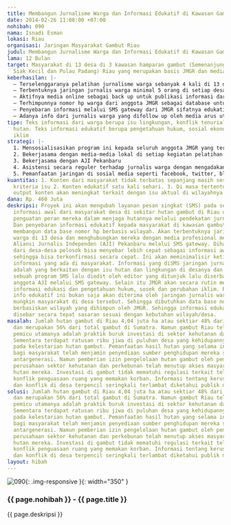 ```yaml
---
title: Membangun Jurnalisme Warga dan Informasi Edukatif di Kawasan Gambut Riau
date: 2014-02-26 11:08:00 +07:00
nohibah: 090
nama: Isnadi Esman
lokasi: Riau
organisasi: Jaringan Masyarakat Gambut Riau
judul: Membangun Jurnalisme Warga dan Informasi Edukatif di Kawasan Gambut Riau
lama: 12 Bulan
target: Masyarakat di 13 desa di 3 kawasan hamparan gambut (Semenanjung Kampar, Giam
  Siak Kecil dan Pulau Padang) Riau yang merupakan basis JMGR dan media.
keberhasilan: |-
  – Terselenggaranya pelatihan jurnalisme warga sebanyak 4 kali di 13 desa dan materinya disusun oleh AJI Pekanbaru.
  – Terbentuknya jaringan jurnalis warga minimal 5 orang di setiap desa.
  – Aktifnya media online sebagai back up untuk publikasi informasi dari jurnalis warga sekaligus menjadi media para jurnalis warga.
  – Terhimpunnya nomor hp warga dari anggota JMGR sebagai database untuk penyebaran informasi edukatif.
  – Penyebaran informasi melalui SMS gateway dari JMGR sifatnya edukatif dan informatif kepada masyarakat di desa tersebut minimal 10 kali dalam satu bulan.
  – Adanya info dari jurnalis warga yang difollow up oleh media arus utama atau pengutipan sumber berita dari media online milik jurnalis warga.
tipe: Teks informasi dari warga berupa isu lingkungan, konflik tenurial, kebakaran
  hutan. Teks informasi edukatif berupa pengetahuan hukum, sosial ekonomi, perubahan
  iklim
strategi: |-
  1. Mensosialisasikan program ini kepada seluruh anggota JMGR yang tersebar di 13 desa di 4 kecamatan, 3 kabupaten di Riau.
  2. Bekerjasama dengan media-media lokal di setiap kegiatan pelatihan.
  3. Bekerjasama dengan AJI Pekanbaru
  4. Asistensi secara reguler terhadap jurnalis warga dengan mengadakan diskusi yang mengikutsertakan masyarakat lainnya di desa mereka.
  5. Pemanfaatan jaringan di sosial media seperti facebook, twitter, blog dan lainnya.
kuantitas: 1. Konten dari masyarakat tidak terbatas sepanjang masih sesuai dengan
  kriteria isu 2. Konten edukatif satu kali sehari. 3. Di masa tertentu kuantitas
  output konten akan meningkat terkait dengan isu aktual di wilayahnya
dana: Rp. 460 Juta
deskripsi: Proyek ini akan mengubah layanan pesan singkat (SMS) pada selular menjadi
  informasi awal dari masyarakat desa di sekitar hutan gambut di Riau untuk mendorong
  penguatan peran mereka dalam menjaga hutannya melalui pendekatan jurnalisme warga.
  Dan penyebaran informasi edukatif kepada masyarakat di kawasan gambut Riau dengan
  membangun data base nomor hp berbasis wilayah. Akan terbentuknya jaringan jurnalis
  warga di 13 desa dan menghubungkan mereka dengan media profesional melalui anggota
  Aliansi Jurnalis Independen (AJI) Pekanbaru melalui SMS gateway. Diharapkan informasi
  dari desa-desa pelosok bisa menyebar lebih cepat sebagai informasi awal bagi wartawan
  sehingga bisa terkonfirmasi secara cepat. Ini akan meminimalisir ketidakpastian
  informasi yang ada di masyarakat. Informasi yang diSMS jaringan jurnalis warga ini
  adalah yang berkaitan dengan isu hutan dan lingkungan di desanya dan dikirim ke
  sebuah program SMS lalu diedit oleh editor yang ditunjuk lalu diserbarkan ke seluruh
  anggota AJI melalui SMS gateway. Selain itu JMGR akan secara rutin menyebarkan-luaskan
  informasi edukasi dan pengetahuan hukum, sosek dan perubahan iklim. Penyebarluasan
  info edukatif ini bukan saja akan diterima oleh jaringan jurnalis warga tetapi sebanyak
  mungkin masyarakat di desa tersebut. Sehingga dibutuhkan data base nomor hp warga
  berbasiskan wilayah yang dihimpun oleh JMGR. Sehingga informasi edukatif itu akan
  disebar secara tepat sasaran sesuai dengan kebutuhan wilayah/desa.
masalah: Jumlah hutan gambut di Riau 4,04 juta ha atau sektiar 48% dari wilayah Riau
  dan merupakan 56% dari total gambut di Sumatra. Namun gambut Riau telah rusak 60%,
  pemicu utamanya adalah praktik buruk investasi di sektor kehutanan dan perkebunan.
  Sementara terdapat ratusan ribu jiwa di puluhan desa yang kehidupannya bergantung
  pada kelestarian hutan gambut. Pemanfaatan hasil hutan yang selama ini terbuka akses
  bagi masyarakat telah menjamin penyediaan sumber penghidupan mereka secara berkelanjutan
  antargenerasi. Namun pemberian izin pengelolaan hutan gambut oleh pemerintah kepada
  perusahaan sektor kehutanan dan perkebunan telah menutup akses masyarakat terhadap
  hutan mereka. Investasi di gambut tidak mematuhi regulasi terkait telah banyak memicu
  konflik penguasaan ruang yang memakan korban. Informasi tentang kerusakan lingkungan
  dan konflik di desa terpencil seringkali terlambat diketahui publik melalui media.
solusi: Jumlah hutan gambut di Riau 4,04 juta ha atau sektiar 48% dari wilayah Riau
  dan merupakan 56% dari total gambut di Sumatra. Namun gambut Riau telah rusak 60%,
  pemicu utamanya adalah praktik buruk investasi di sektor kehutanan dan perkebunan.
  Sementara terdapat ratusan ribu jiwa di puluhan desa yang kehidupannya bergantung
  pada kelestarian hutan gambut. Pemanfaatan hasil hutan yang selama ini terbuka akses
  bagi masyarakat telah menjamin penyediaan sumber penghidupan mereka secara berkelanjutan
  antargenerasi. Namun pemberian izin pengelolaan hutan gambut oleh pemerintah kepada
  perusahaan sektor kehutanan dan perkebunan telah menutup akses masyarakat terhadap
  hutan mereka. Investasi di gambut tidak mematuhi regulasi terkait telah banyak memicu
  konflik penguasaan ruang yang memakan korban. Informasi tentang kerusakan lingkungan
  dan konflik di desa terpencil seringkali terlambat diketahui publik melalui media.
layout: hibah
---
```


![090](/static/img/hibahcms/090.png){: .img-responsive }{: width="350" }

### {{ page.nohibah }} - {{ page.title }}

{{ page.deskripsi }}
